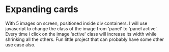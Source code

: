 # Expanding cards

With 5 images on screen, positioned inside div containers. I will use javascript to change the class of the image from 'panel' to 'panel active'. Every time i click on the image 'active' class will increase its width while shrinking all the others. Fun little project that can probably have some other use case also.
